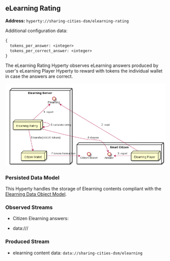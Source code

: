 ## eLearning Rating

**Address:** `hyperty://sharing-cities-dsm/elearning-rating`

Additional configuration data:

```
{
  tokens_per_answer: <integer>
  tokens_per_correct_answer: <integer>
}
```

The eLearning Rating Hyperty observes eLearning answers produced by user's eLearning Player Hyperty to reward with tokens the individual wallet in case the answers are correct.


![Elearning Server](elearning_server.png)

### Persisted Data Model

This Hyperty handles the storage of Elearning contents compliant with the [Elearning Data Object Model](https://github.com/reTHINK-project/specs/tree/master/datamodel/data-objects/elearning).

### Observed Streams

* Citizen Elearning answers:

- data://<domain>/<identifier>

### Produced Stream

* elearning content data: `data://sharing-cities-dsm/elearning`

